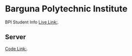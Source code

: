 # Barguna Polytechnic Institute

BPI Student Info [Live Link:](https://bpi-student-info.web.app/).

## Server

[Code Link:](https://github.com/KawsarAlHasan/bpi-student-server).
